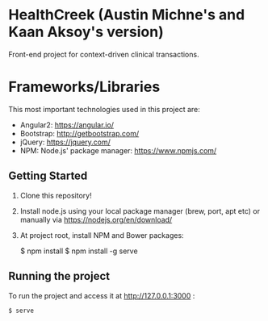# HealthCreek (Austin Michne's and Kaan Aksoy's version)

Front-end project for context-driven clinical transactions.

# Frameworks/Libraries

This most important technologies used in this project are:

* Angular2: https://angular.io/
* Bootstrap: http://getbootstrap.com/
* jQuery: https://jquery.com/
* NPM: Node.js' package manager: https://www.npmjs.com/

## Getting Started

1. Clone this repository!
1. Install node.js using your local package manager (brew, port, apt etc) or manually via https://nodejs.org/en/download/
1. At project root, install NPM and Bower packages:

    $ npm install
	$ npm install -g serve


## Running the project

To run the project and access it at http://127.0.0.1:3000 :

    $ serve

